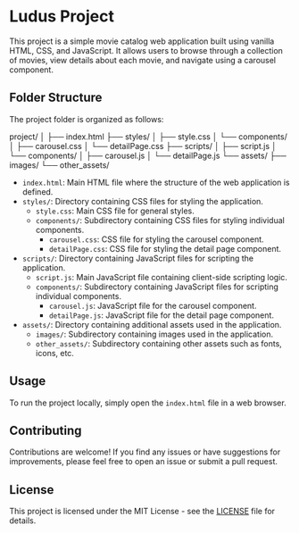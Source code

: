 # Ludus Project

This project is a simple movie catalog web application built using vanilla HTML, CSS, and JavaScript. It allows users to browse through a collection of movies, view details about each movie, and navigate using a carousel component.

## Folder Structure

The project folder is organized as follows:

project/
│
├── index.html
├── styles/
│ ├── style.css
│ └── components/
│ ├── carousel.css
│ └── detailPage.css
├── scripts/
│ ├── script.js
│ └── components/
│ ├── carousel.js
│ └── detailPage.js
└── assets/
├── images/
└── other_assets/

- `index.html`: Main HTML file where the structure of the web application is defined.
- `styles/`: Directory containing CSS files for styling the application.
  - `style.css`: Main CSS file for general styles.
  - `components/`: Subdirectory containing CSS files for styling individual components.
    - `carousel.css`: CSS file for styling the carousel component.
    - `detailPage.css`: CSS file for styling the detail page component.
- `scripts/`: Directory containing JavaScript files for scripting the application.
  - `script.js`: Main JavaScript file containing client-side scripting logic.
  - `components/`: Subdirectory containing JavaScript files for scripting individual components.
    - `carousel.js`: JavaScript file for the carousel component.
    - `detailPage.js`: JavaScript file for the detail page component.
- `assets/`: Directory containing additional assets used in the application.
  - `images/`: Subdirectory containing images used in the application.
  - `other_assets/`: Subdirectory containing other assets such as fonts, icons, etc.

## Usage

To run the project locally, simply open the `index.html` file in a web browser.

## Contributing

Contributions are welcome! If you find any issues or have suggestions for improvements, please feel free to open an issue or submit a pull request.

## License

This project is licensed under the MIT License - see the [LICENSE](LICENSE) file for details.
